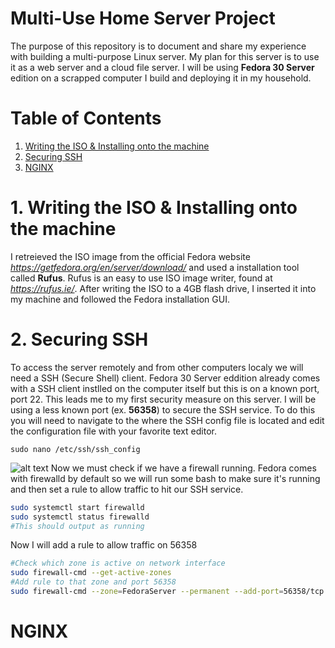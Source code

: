 # Multi-Use Home Server Project
The purpose of this repository is to document and share my experience with building a multi-purpose Linux server.
My plan for this server is to use it as a web server and a cloud file server. 
I will be using **Fedora 30 Server** edition on a scrapped computer I build and deploying it in my household. 

# Table of Contents
1. [ Writing the ISO & Installing onto the machine ](#desc)
2. [ Securing SSH ](#SSH)
3. [ NGINX ](#NGINX)

<a name="desc"></a>
# 1. Writing the ISO & Installing onto the machine
I retreieved the ISO image from the official Fedora website *https://getfedora.org/en/server/download/* and used a installation tool called **Rufus**.
Rufus is an easy to use ISO image writer, found at *https://rufus.ie/*. After writing the ISO to a 4GB flash drive, I inserted it into my machine and followed the Fedora installation GUI. 

<a name="SSH"></a>
# 2. Securing SSH
To access the server remotely and from other computers localy we will need a SSH (Secure Shell) client. 
Fedora 30 Server eddition already comes with a SSH client instlled on the computer itself but this is on a known port, port 22. This leads me to my first security measure on this server.
I will be using a less known port (ex. **56358**) to secure the SSH service. To do this you will need to navigate to the where the SSH config file is located and edit the configuration file with your favorite text editor. 
```bashPost Installation
sudo nano /etc/ssh/ssh_config
```
![alt text](https://github.com/collinkleest/HomeServer/blob/master/images/Capture.JPG)
Now we must check if we have a firewall running. Fedora comes with firewalld by default so we will run some bash to make sure it's running and then set a rule to allow traffic to hit our SSH service.
```bash
sudo systemctl start firewalld
sudo systemctl status firewalld
#This should output as running
```
Now I will add a rule to allow traffic on 56358
```bash
#Check which zone is active on network interface
sudo firewall-cmd --get-active-zones
#Add rule to that zone and port 56358
sudo firewall-cmd --zone=FedoraServer --permanent --add-port=56358/tcp
```
<a name="NGINX"></a>
# NGINX
